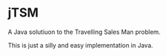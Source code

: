 # jTSM
A Java solutiuon to the Travelling Sales Man problem.

This is just a silly and easy implementation in Java.